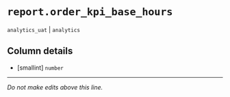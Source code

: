 # `report.order_kpi_base_hours`
`analytics_uat` | `analytics`

## Column details
* [smallint]  `number`

-------------------------------------------------------------------------------
*Do not make edits above this line.*
